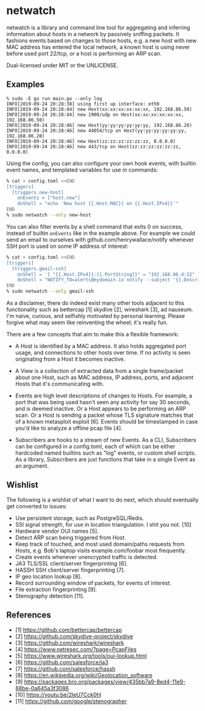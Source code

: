 # netwatch

netwatch is a library and command line tool for aggregating and inferring
information about hosts in a network by passively sniffing packets. It fashions
events based on changes to those hosts, e.g. a new host with new MAC address
has entered the local network, a known host is using never before used port
22/tcp, or a host is performing an ARP scan.

Dual-licensed under MIT or the UNLICENSE.

## Examples

```
% sudo -E go run main.go --only log
INFO[2019-09-24 20:28:38] using first up interface: eth0
INFO[2019-09-24 20:28:44] new Host(xx:xx:xx:xx:xx:xx, 192.168.86.50)
INFO[2019-09-24 20:28:44] new 1900/udp on Host(xx:xx:xx:xx:xx:xx, 192.168.86.50)
INFO[2019-09-24 20:28:46] new Host(yy:yy:yy:yy:yy:yy, 192.168.86.20)
INFO[2019-09-24 20:28:46] new 44054/tcp on Host(yy:yy:yy:yy:yy:yy, 192.168.86.20)
INFO[2019-09-24 20:28:46] new Host(zz:zz:zz:zz:zz:zz, 0.0.0.0)
INFO[2019-09-24 20:28:46] new 443/tcp on Host(zz:zz:zz:zz:zz:zz, 0.0.0.0)
```

Using the config, you can also configure your own hook events, with builtin
event names, and templated variables for use in commands:
```sh
% cat > config.toml <<END
[triggers]
  [triggers.new-host]
    onEvents = ["host.new"]
    doShell = "echo 'New host {{.Host.MAC}} on {{.Host.IPv4}}'"
END
% sudo netwatch --only new-host
```

You can also filter events by a shell command that exits 0 on success, instead
of builtin `onEvents` like in the example above. For example we could send an
email to ourselves with github.com/henrywallace/notify whenever SSH port is
used on some IP address of interest:
```sh
% cat > config.toml <<END
[triggers]
  [triggers.gmail-ssh]
    onShell = '[ "{{.Host.IPv4}}:{{.PortString}}" = "192.168.86.4:22" ]'
    doShell = "NOTIFY_TO=alerts@mydomain.io notify --subject '{{.Description}}'"
END
% sudo netwatch --only gmail-ssh
```

As a disclaimer, there do indeed exist many other tools adjacent to this
functionality such as bettercap [1] skydive [2], wireshark [3], ad nauseum. I'm
naive, curious, and selfishly motivated by personal learning. Please forgive
what may seem like reinventing the wheel; it's really fun.

There are a few concepts that aim to make this a flexible framework:

- A Host is identified by a MAC address. It also holds aggregated port usage,
  and connections to other hosts over time. If no activity is seen originating
  from a Host it becomes inactive.

- A View is a collection of extracted data from a single frame/packet about one
  Host, such as MAC address, IP address, ports, and adjacent Hosts that it's
  communicating with.

- Events are high level descriptions of changes to Hosts. For example, a port
  that was being used hasn't seen any activity for say 30 seconds, and is
  deemed inactive. Or a Host appears to be performing an ARP scan. Or a Host is
  sending a packet whose TLS signature matches that of a known metasploit
  exploit [6]. Events should be timestamped in case you'd like to analyze a
  offline pcap file [4].

- Subscribers are hooks to a stream of new Events. As a CLI, Subscribers can be
  configured in a config.toml, each of which can be either hardcoded named
  builtins such as "log" events, or custom shell scripts. As a library,
  Subscribers are just functions that take in a single Event as an argument.


## Wishlist

The following is a wishlist of what I want to do next, which should eventually
get converted to issues:

- Use persistent storage, such as PostgreSQL/Redis.
- SSI signal strength, for use in location triangulation. I shit you not. [10]
- Hardware vendor OUI names [5].
- Detect ARP scan being triggered from Host.
- Keep track of touched, and most used domain/paths requests from Hosts, e.g.
  Bob's laptop visits example.com/foobar most frequently.
- Create events whenever unencrypted traffic is detected.
- JA3 TLS/SSL client/server fingerprinting [6].
- HASSH SSH client/server fingerprinting [7].
- IP geo location lookup [8].
- Record surrounding window of packets, for events of interest.
- File extraction fingerprinting [9].
- Stenography detection [11].


## References

- [1] https://github.com/bettercap/bettercap
- [2] https://github.com/skydive-project/skydive
- [3] https://github.com/wireshark/wireshark
- [4] https://www.netresec.com/?page=PcapFiles
- [5] https://www.wireshark.org/tools/oui-lookup.html
- [6] https://github.com/salesforce/ja3
- [7] https://github.com/salesforce/hassh
- [8] https://en.wikipedia.org/wiki/Geolocation_software
- [9] https://packages.bro.org/packages/view/435bb7a9-8ed4-11e9-88be-0a645a3f3086
- [10] https://youtu.be/2IeU7Cck0hI
- [11] https://github.com/google/stenographer
